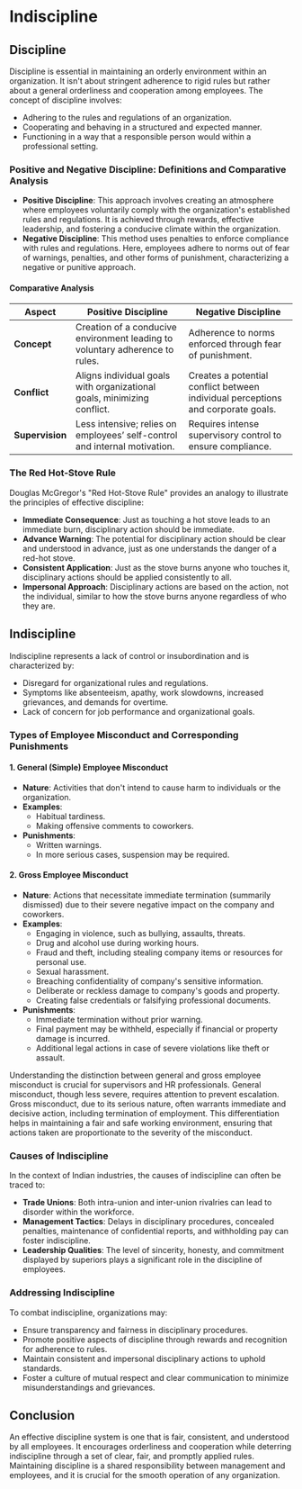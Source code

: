 # Indiscipline

## Discipline

Discipline is essential in maintaining an orderly environment within an organization. It isn't about stringent adherence to rigid rules but rather about a general orderliness and cooperation among employees. The concept of discipline involves:

- Adhering to the rules and regulations of an organization.
- Cooperating and behaving in a structured and expected manner.
- Functioning in a way that a responsible person would within a professional setting.

### Positive and Negative Discipline: Definitions and Comparative Analysis

- **Positive Discipline**: This approach involves creating an atmosphere where employees voluntarily comply with the organization's established rules and regulations. It is achieved through rewards, effective leadership, and fostering a conducive climate within the organization.
- **Negative Discipline**: This method uses penalties to enforce compliance with rules and regulations. Here, employees adhere to norms out of fear of warnings, penalties, and other forms of punishment, characterizing a negative or punitive approach.

#### Comparative Analysis

| Aspect      | Positive Discipline | Negative Discipline |
|-------------|---------------------|---------------------|
| **Concept** | Creation of a conducive environment leading to voluntary adherence to rules. | Adherence to norms enforced through fear of punishment. |
| **Conflict** | Aligns individual goals with organizational goals, minimizing conflict. | Creates a potential conflict between individual perceptions and corporate goals. |
| **Supervision** | Less intensive; relies on employees’ self-control and internal motivation. | Requires intense supervisory control to ensure compliance. |

### The Red Hot-Stove Rule
Douglas McGregor's "Red Hot-Stove Rule" provides an analogy to illustrate the principles of effective discipline:

- **Immediate Consequence**: Just as touching a hot stove leads to an immediate burn, disciplinary action should be immediate.
- **Advance Warning**: The potential for disciplinary action should be clear and understood in advance, just as one understands the danger of a red-hot stove.
- **Consistent Application**: Just as the stove burns anyone who touches it, disciplinary actions should be applied consistently to all.
- **Impersonal Approach**: Disciplinary actions are based on the action, not the individual, similar to how the stove burns anyone regardless of who they are.

## Indiscipline
Indiscipline represents a lack of control or insubordination and is characterized by:

- Disregard for organizational rules and regulations.
- Symptoms like absenteeism, apathy, work slowdowns, increased grievances, and demands for overtime.
- Lack of concern for job performance and organizational goals.

### Types of Employee Misconduct and Corresponding Punishments

#### 1. General (Simple) Employee Misconduct
- **Nature**: Activities that don't intend to cause harm to individuals or the organization.
- **Examples**:
  - Habitual tardiness.
  - Making offensive comments to coworkers.
- **Punishments**:
  - Written warnings.
  - In more serious cases, suspension may be required.

#### 2. Gross Employee Misconduct
- **Nature**: Actions that necessitate immediate termination (summarily dismissed) due to their severe negative impact on the company and coworkers.
- **Examples**:
  - Engaging in violence, such as bullying, assaults, threats.
  - Drug and alcohol use during working hours.
  - Fraud and theft, including stealing company items or resources for personal use.
  - Sexual harassment.
  - Breaching confidentiality of company's sensitive information.
  - Deliberate or reckless damage to company's goods and property.
  - Creating false credentials or falsifying professional documents.
- **Punishments**:
  - Immediate termination without prior warning.
  - Final payment may be withheld, especially if financial or property damage is incurred.
  - Additional legal actions in case of severe violations like theft or assault.


Understanding the distinction between general and gross employee misconduct is crucial for supervisors and HR professionals. General misconduct, though less severe, requires attention to prevent escalation. Gross misconduct, due to its serious nature, often warrants immediate and decisive action, including termination of employment. This differentiation helps in maintaining a fair and safe working environment, ensuring that actions taken are proportionate to the severity of the misconduct.

### Causes of Indiscipline
In the context of Indian industries, the causes of indiscipline can often be traced to:

- **Trade Unions**: Both intra-union and inter-union rivalries can lead to disorder within the workforce.
- **Management Tactics**: Delays in disciplinary procedures, concealed penalties, maintenance of confidential reports, and withholding pay can foster indiscipline.
- **Leadership Qualities**: The level of sincerity, honesty, and commitment displayed by superiors plays a significant role in the discipline of employees.

### Addressing Indiscipline
To combat indiscipline, organizations may:

- Ensure transparency and fairness in disciplinary procedures.
- Promote positive aspects of discipline through rewards and recognition for adherence to rules.
- Maintain consistent and impersonal disciplinary actions to uphold standards.
- Foster a culture of mutual respect and clear communication to minimize misunderstandings and grievances.

## Conclusion
An effective discipline system is one that is fair, consistent, and understood by all employees. It encourages orderliness and cooperation while deterring indiscipline through a set of clear, fair, and promptly applied rules. Maintaining discipline is a shared responsibility between management and employees, and it is crucial for the smooth operation of any organization.